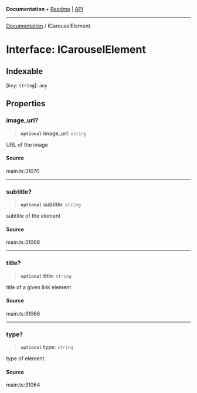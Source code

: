 **Documentation** • [Readme](../README.md) \| [API](../globals.md)

***

[Documentation](../README.md) / ICarouselElement

# Interface: ICarouselElement

## Indexable

 \[`key`: `string`\]: `any`

## Properties

### image\_url?

> **`optional`** **image\_url**: `string`

URL of the image

#### Source

main.ts:31070

***

### subtitle?

> **`optional`** **subtitle**: `string`

subtitle of the element

#### Source

main.ts:31068

***

### title?

> **`optional`** **title**: `string`

title of a given link element

#### Source

main.ts:31066

***

### type?

> **`optional`** **type**: `string`

type of element

#### Source

main.ts:31064

